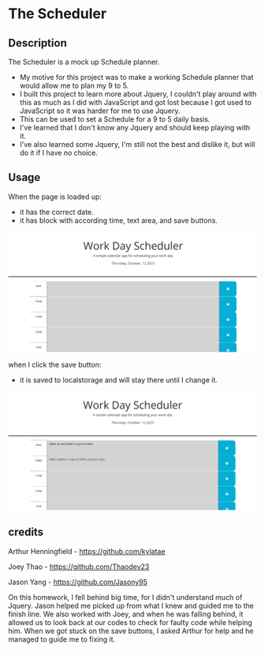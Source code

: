 # The Scheduler

## Description

The Scheduler is a mock up Schedule planner.
 - My motive for this project was to make a working Schedule planner that would allow me to plan my 9 to 5.
 - I built this project to learn more about Jquery, I couldn't play around with this as much as I did with JavaScript and got lost because I got used to JavaScript so it was harder for me to use Jquery.
 - This can be used to set a Schedule for a 9 to 5 daily basis.
 - I've learned that I don't know any Jquery and should keep playing with it.
 - I've also learned some Jquery, I'm still not the best and dislike it, but will do it if I have no choice.

## Usage

When the page is loaded up:
 - it has the correct date.
 - it has block with according time, text area, and save buttons.

 ![alt text](../Assets/Screenshot%202023-10-12%20234905.png)

 when I click the save button:
  - it is saved to localstorage and will stay there until I change it.

 ![alt text](../Assets/Screenshot%202023-10-12%20235054.png)

## credits

Arthur Henningfield - https://github.com/kylatae

Joey Thao - https://github.com/Thaodev23

Jason Yang - https://github.com/Jasony95

On this homework, I fell behind big time, for I didn't understand much of Jquery. Jason helped me picked up from what I knew and guided me to the finish line. We also worked with Joey, and when he was falling behind, it allowed us to look back at our codes to check for faulty code while helping him. When we got stuck on the save buttons, I asked Arthur for help and he managed to guide me to fixing it.